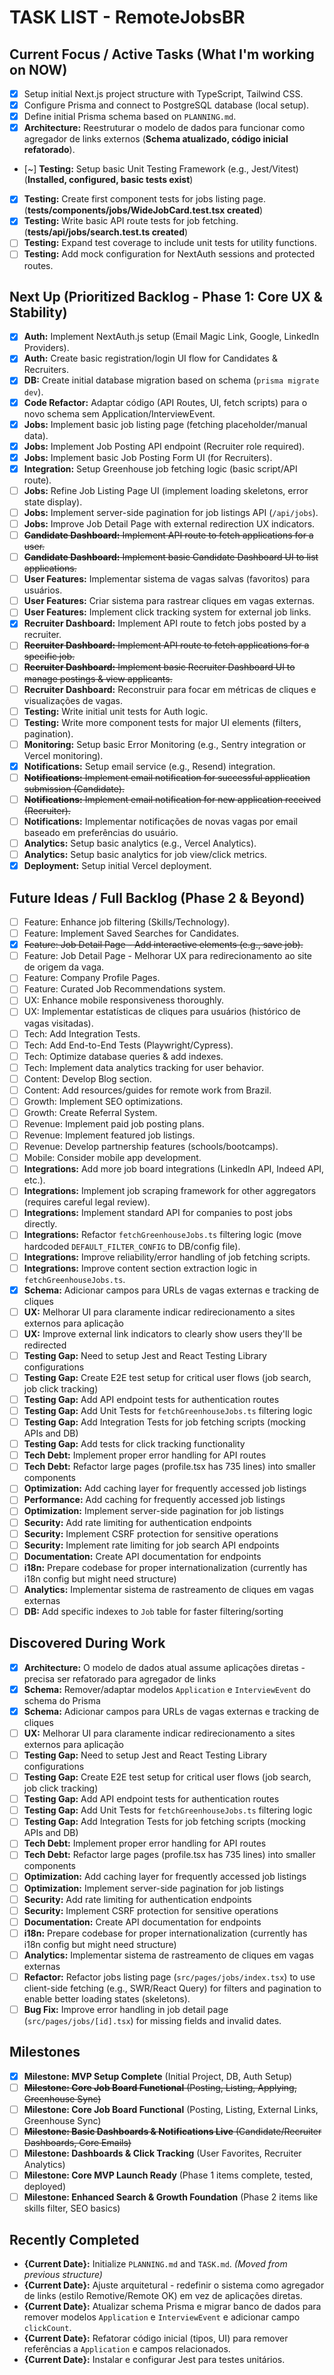 # TASK LIST - RemoteJobsBR

<!-- 
Purpose: Tracks current tasks, backlog, and sub-tasks. 
AI Prompt: "Update TASK.md to mark XYZ as done and add ABC as a new task."
LLM should update this file based on conversational progress.
-->

## Current Focus / Active Tasks (What I'm working on NOW)

*   [x] Setup initial Next.js project structure with TypeScript, Tailwind CSS.
*   [x] Configure Prisma and connect to PostgreSQL database (local setup).
*   [x] Define initial Prisma schema based on `PLANNING.md`.
*   [x] **Architecture:** Reestruturar o modelo de dados para funcionar como agregador de links externos (**Schema atualizado, código inicial refatorado**).
*   [~] **Testing:** Setup basic Unit Testing Framework (e.g., Jest/Vitest) (**Installed, configured, basic tests exist**)
*   [x] **Testing:** Create first component tests for jobs listing page. (**tests/components/jobs/WideJobCard.test.tsx created**)
*   [x] **Testing:** Write basic API route tests for job fetching. (**tests/api/jobs/search.test.ts created**)
*   [ ] **Testing:** Expand test coverage to include unit tests for utility functions.
*   [ ] **Testing:** Add mock configuration for NextAuth sessions and protected routes.

## Next Up (Prioritized Backlog - Phase 1: Core UX & Stability)

*   [x] **Auth:** Implement NextAuth.js setup (Email Magic Link, Google, LinkedIn Providers).
*   [x] **Auth:** Create basic registration/login UI flow for Candidates & Recruiters.
*   [x] **DB:** Create initial database migration based on schema (`prisma migrate dev`).
*   [x] **Code Refactor:** Adaptar código (API Routes, UI, fetch scripts) para o novo schema sem Application/InterviewEvent.
*   [x] **Jobs:** Implement basic job listing page (fetching placeholder/manual data).
*   [x] **Jobs:** Implement Job Posting API endpoint (Recruiter role required).
*   [x] **Jobs:** Implement basic Job Posting Form UI (for Recruiters).
*   [x] **Integration:** Setup Greenhouse job fetching logic (basic script/API route).
*   [ ] **Jobs:** Refine Job Listing Page UI (implement loading skeletons, error state display).
*   [ ] **Jobs:** Implement server-side pagination for job listings API (`/api/jobs`).
*   [ ] **Jobs:** Improve Job Detail Page with external redirection UX indicators.
*   [ ] ~~**Candidate Dashboard:** Implement API route to fetch applications for a user.~~
*   [ ] ~~**Candidate Dashboard:** Implement basic Candidate Dashboard UI to list applications.~~
*   [ ] **User Features:** Implementar sistema de vagas salvas (favoritos) para usuários.
*   [ ] **User Features:** Criar sistema para rastrear cliques em vagas externas.
*   [ ] **User Features:** Implement click tracking system for external job links.
*   [x] **Recruiter Dashboard:** Implement API route to fetch jobs posted by a recruiter.
*   [ ] ~~**Recruiter Dashboard:** Implement API route to fetch applications for a specific job.~~
*   [ ] ~~**Recruiter Dashboard:** Implement basic Recruiter Dashboard UI to manage postings & view applicants.~~
*   [ ] **Recruiter Dashboard:** Reconstruir para focar em métricas de cliques e visualizações de vagas.
*   [ ] **Testing:** Write initial unit tests for Auth logic.
*   [ ] **Testing:** Write more component tests for major UI elements (filters, pagination).
*   [ ] **Monitoring:** Setup basic Error Monitoring (e.g., Sentry integration or Vercel monitoring).
*   [x] **Notifications:** Setup email service (e.g., Resend) integration.
*   [ ] ~~**Notifications:** Implement email notification for successful application submission (Candidate).~~
*   [ ] ~~**Notifications:** Implement email notification for new application received (Recruiter).~~
*   [ ] **Notifications:** Implementar notificações de novas vagas por email baseado em preferências do usuário.
*   [ ] **Analytics:** Setup basic analytics (e.g., Vercel Analytics).
*   [ ] **Analytics:** Setup basic analytics for job view/click metrics.
*   [x] **Deployment:** Setup initial Vercel deployment.

## Future Ideas / Full Backlog (Phase 2 & Beyond)

*   [ ] Feature: Enhance job filtering (Skills/Technology).
*   [ ] Feature: Implement Saved Searches for Candidates.
*   [x] ~~Feature: Job Detail Page - Add interactive elements (e.g., save job).~~
*   [ ] Feature: Job Detail Page - Melhorar UX para redirecionamento ao site de origem da vaga.
*   [ ] Feature: Company Profile Pages.
*   [ ] Feature: Curated Job Recommendations system.
*   [ ] UX: Enhance mobile responsiveness thoroughly.
*   [ ] UX: Implementar estatísticas de cliques para usuários (histórico de vagas visitadas).
*   [ ] Tech: Add Integration Tests.
*   [ ] Tech: Add End-to-End Tests (Playwright/Cypress).
*   [ ] Tech: Optimize database queries & add indexes.
*   [ ] Tech: Implement data analytics tracking for user behavior.
*   [ ] Content: Develop Blog section.
*   [ ] Content: Add resources/guides for remote work from Brazil.
*   [ ] Growth: Implement SEO optimizations.
*   [ ] Growth: Create Referral System.
*   [ ] Revenue: Implement paid job posting plans.
*   [ ] Revenue: Implement featured job listings.
*   [ ] Revenue: Develop partnership features (schools/bootcamps).
*   [ ] Mobile: Consider mobile app development.
*   [ ] **Integrations:** Add more job board integrations (LinkedIn API, Indeed API, etc.).
*   [ ] **Integrations:** Implement job scraping framework for other aggregators (requires careful legal review).
*   [ ] **Integrations:** Implement standard API for companies to post jobs directly.
*   [ ] **Integrations:** Refactor `fetchGreenhouseJobs.ts` filtering logic (move hardcoded `DEFAULT_FILTER_CONFIG` to DB/config file).
*   [ ] **Integrations:** Improve reliability/error handling of job fetching scripts.
*   [ ] **Integrations:** Improve content section extraction logic in `fetchGreenhouseJobs.ts`.
*   [x] **Schema:** Adicionar campos para URLs de vagas externas e tracking de cliques
*   [ ] **UX:** Melhorar UI para claramente indicar redirecionamento a sites externos para aplicação
*   [ ] **UX:** Improve external link indicators to clearly show users they'll be redirected
*   [ ] **Testing Gap:** Need to setup Jest and React Testing Library configurations
*   [ ] **Testing Gap:** Create E2E test setup for critical user flows (job search, job click tracking)
*   [ ] **Testing Gap:** Add API endpoint tests for authentication routes
*   [ ] **Testing Gap:** Add Unit Tests for `fetchGreenhouseJobs.ts` filtering logic
*   [ ] **Testing Gap:** Add Integration Tests for job fetching scripts (mocking APIs and DB)
*   [ ] **Testing Gap:** Add tests for click tracking functionality
*   [ ] **Tech Debt:** Implement proper error handling for API routes
*   [ ] **Tech Debt:** Refactor large pages (profile.tsx has 735 lines) into smaller components
*   [ ] **Optimization:** Add caching layer for frequently accessed job listings
*   [ ] **Performance:** Add caching for frequently accessed job listings
*   [ ] **Optimization:** Implement server-side pagination for job listings
*   [ ] **Security:** Add rate limiting for authentication endpoints
*   [ ] **Security:** Implement CSRF protection for sensitive operations
*   [ ] **Security:** Implement rate limiting for job search API endpoints
*   [ ] **Documentation:** Create API documentation for endpoints
*   [ ] **i18n:** Prepare codebase for proper internationalization (currently has i18n config but might need structure)
*   [ ] **Analytics:** Implementar sistema de rastreamento de cliques em vagas externas
*   [ ] **DB:** Add specific indexes to `Job` table for faster filtering/sorting

## Discovered During Work

*   [x] **Architecture:** O modelo de dados atual assume aplicações diretas - precisa ser refatorado para agregador de links
*   [x] **Schema:** Remover/adaptar modelos `Application` e `InterviewEvent` do schema do Prisma
*   [x] **Schema:** Adicionar campos para URLs de vagas externas e tracking de cliques
*   [ ] **UX:** Melhorar UI para claramente indicar redirecionamento a sites externos para aplicação
*   [ ] **Testing Gap:** Need to setup Jest and React Testing Library configurations
*   [ ] **Testing Gap:** Create E2E test setup for critical user flows (job search, job click tracking)
*   [ ] **Testing Gap:** Add API endpoint tests for authentication routes
*   [ ] **Testing Gap:** Add Unit Tests for `fetchGreenhouseJobs.ts` filtering logic
*   [ ] **Testing Gap:** Add Integration Tests for job fetching scripts (mocking APIs and DB)
*   [ ] **Tech Debt:** Implement proper error handling for API routes
*   [ ] **Tech Debt:** Refactor large pages (profile.tsx has 735 lines) into smaller components
*   [ ] **Optimization:** Add caching layer for frequently accessed job listings
*   [ ] **Optimization:** Implement server-side pagination for job listings
*   [ ] **Security:** Add rate limiting for authentication endpoints
*   [ ] **Security:** Implement CSRF protection for sensitive operations
*   [ ] **Documentation:** Create API documentation for endpoints
*   [ ] **i18n:** Prepare codebase for proper internationalization (currently has i18n config but might need structure)
*   [ ] **Analytics:** Implementar sistema de rastreamento de cliques em vagas externas
*   [ ] **Refactor:** Refactor jobs listing page (`src/pages/jobs/index.tsx`) to use client-side fetching (e.g., SWR/React Query) for filters and pagination to enable better loading states (skeletons).
*   [ ] **Bug Fix:** Improve error handling in job detail page (`src/pages/jobs/[id].tsx`) for missing fields and invalid dates.

## Milestones

*   [x] **Milestone: MVP Setup Complete** (Initial Project, DB, Auth Setup)
*   [ ] ~~**Milestone: Core Job Board Functional** (Posting, Listing, Applying, Greenhouse Sync)~~
*   [ ] **Milestone: Core Job Board Functional** (Posting, Listing, External Links, Greenhouse Sync)
*   [ ] ~~**Milestone: Basic Dashboards & Notifications Live** (Candidate/Recruiter Dashboards, Core Emails)~~
*   [ ] **Milestone: Dashboards & Click Tracking** (User Favorites, Recruiter Analytics)
*   [ ] **Milestone: Core MVP Launch Ready** (Phase 1 items complete, tested, deployed)
*   [ ] **Milestone: Enhanced Search & Growth Foundation** (Phase 2 items like skills filter, SEO basics)

## Recently Completed

*   **{Current Date}:** Initialize `PLANNING.md` and `TASK.md`. _(Moved from previous structure)_
*   **{Current Date}:** Ajuste arquitetural - redefinir o sistema como agregador de links (estilo Remotive/Remote OK) em vez de aplicações diretas.
*   **{Current Date}:** Atualizar schema Prisma e migrar banco de dados para remover modelos `Application` e `InterviewEvent` e adicionar campo `clickCount`.
*   **{Current Date}:** Refatorar código inicial (tipos, UI) para remover referências a `Application` e campos relacionados.
*   **{Current Date}:** Instalar e configurar Jest para testes unitários. 